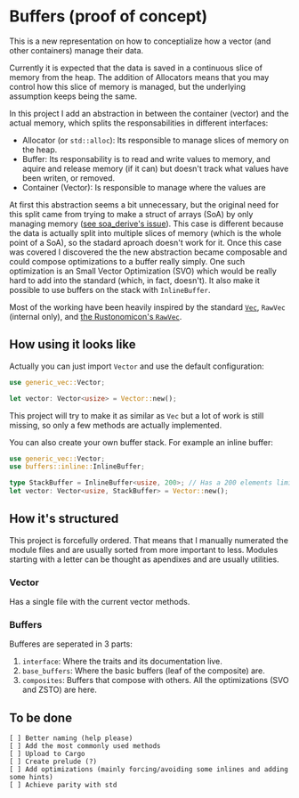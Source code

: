# Buffers (proof of concept)
This is a new representation on how to conceptialize how a vector (and other containers) manage their data.

Currently it is expected that the data is saved in a continuous slice of memory from the heap. The addition of Allocators means that you may control how this slice of memory is managed, but the underlying assumption keeps being the same.

In this project I add an abstraction in between the container (vector) and the actual memory, which splits the responsabilities in different interfaces:

 - Allocator (or `std::alloc`): Its responsible to manage slices of memory on the heap.
 - Buffer: Its responsability is to read and write values to memory, and aquire and release memory (if it can) but doesn't track what values have been writen, or removed.
 - Container (Vector): Is responsible to manage where the values are

At first this abstraction seems a bit unnecessary, but the original need for this split came from trying to make a struct of arrays (SoA) by only managing memory ([see soa_derive's issue](https://github.com/lumol-org/soa-derive/issues/19)). This case is different because the data is actually split into multiple slices of memory (which is the whole point of a SoA), so the stadard aproach doesn't work for it. Once this case was covered I discovered the the new abstraction became composable and could compose optimizations to a buffer really simply. One such optimization is an Small Vector Optimization (SVO) which would be really hard to add into the standard (which, in fact, doesn't). It also make it possible to use buffers on the stack with `InlineBuffer`.

Most of the working have been heavily inspired by the standard [`Vec`](https://doc.rust-lang.org/std/vec/struct.Vec.html), `RawVec` (internal only), and [the Rustonomicon's `RawVec`](https://doc.rust-lang.org/nomicon/vec/vec-raw.html).

## How using it looks like
Actually you can just import `Vector` and use the default configuration:
```rust
use generic_vec::Vector;

let vector: Vector<usize> = Vector::new();
```

This project will try to make it as similar as `Vec` but a lot of work is still missing, so only a few methods are actually implemented.


You can also create your own buffer stack. For example an inline buffer:
```rust
use generic_vec::Vector;
use buffers::inline::InlineBuffer;

type StackBuffer = InlineBuffer<usize, 200>; // Has a 200 elements limit but it's on the stack
let vector: Vector<usize, StackBuffer> = Vector::new();
```

## How it's structured
This project is forcefully ordered. That means that I manually numerated the module files and are usually sorted from more important to less. Modules starting with a letter can be thought as apendixes and are usually utilities.

### Vector
Has a single file with the current vector methods.

### Buffers
Bufferes are seperated in 3 parts:
  1. `interface`: Where the traits and its documentation live.
  1. `base_buffers`: Where the basic buffers (leaf of the composite) are.
  1. `composites`: Buffers that compose with others. All the optimizations (SVO and ZSTO) are here.

## To be done
    [ ] Better naming (help please)
    [ ] Add the most commonly used methods
    [ ] Upload to Cargo
    [ ] Create prelude (?)
    [ ] Add optimizations (mainly forcing/avoiding some inlines and adding some hints)
    [ ] Achieve parity with std
